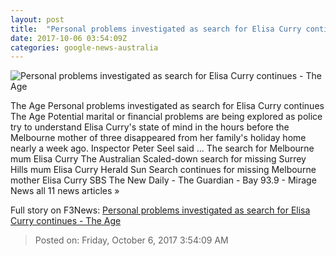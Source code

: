 ```yaml
---
layout: post
title:  "Personal problems investigated as search for Elisa Curry continues - The Age"
date: 2017-10-06 03:54:09Z
categories: google-news-australia
---
```


![Personal problems investigated as search for Elisa Curry continues - The Age](http://www.theage.com.au/content/dam/images/g/y/u/k/3/2/image.related.articleLeadwide.620x349.gyvl8g.png/1507150768590.jpg)

The Age Personal problems investigated as search for Elisa Curry continues The Age Potential marital or financial problems are being explored as police try to understand Elisa Curry's state of mind in the hours before the Melbourne mother of three disappeared from her family's holiday home nearly a week ago. Inspector Peter Seel said ... The search for Melbourne mum Elisa Curry The Australian Scaled-down search for missing Surrey Hills mum Elisa Curry Herald Sun Search continues for missing Melbourne mother Elisa Curry SBS The New Daily - The Guardian - Bay 93.9 - Mirage News all 11 news articles »


Full story on F3News: [Personal problems investigated as search for Elisa Curry continues - The Age](http://www.f3nws.com/n/mMdxjB)

> Posted on: Friday, October 6, 2017 3:54:09 AM
